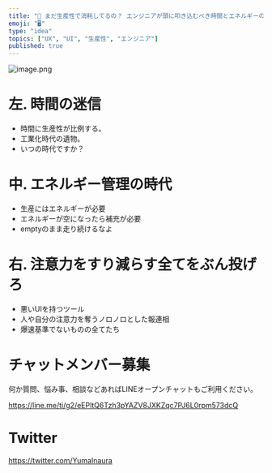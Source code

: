 ```yaml
---
title: "🔧 まだ生産性で消耗してるの？ エンジニアが頭に叩き込むべき時間とエネルギーの相関図"
emoji: "🖥"
type: "idea"
topics: ["UX", "UI", "生産性", "エンジニア"]
published: true
---
```




![image.png](https://qiita-image-store.s3.amazonaws.com/0/89618/0fb4d4b1-a6ba-73a1-e247-551004c3d9b2.png)

# 左. 時間の迷信

- 時間に生産性が比例する。
- 工業化時代の遺物。
- いつの時代ですか？

# 中. エネルギー管理の時代

- 生産にはエネルギーが必要
- エネルギーが空になったら補充が必要
- emptyのまま走り続けるなよ

# 右. 注意力をすり減らす全てをぶん投げろ

- 悪いUIを持つツール
- 人や自分の注意力を奪うノロノロとした報連相
- 爆速基準でないものの全てたち










<!-- Update From Qiita API -->

# チャットメンバー募集


何か質問、悩み事、相談などあればLINEオープンチャットもご利用ください。

https://line.me/ti/g2/eEPltQ6Tzh3pYAZV8JXKZqc7PJ6L0rpm573dcQ





# Twitter


https://twitter.com/YumaInaura


<!-- Update From Qiita API -->


